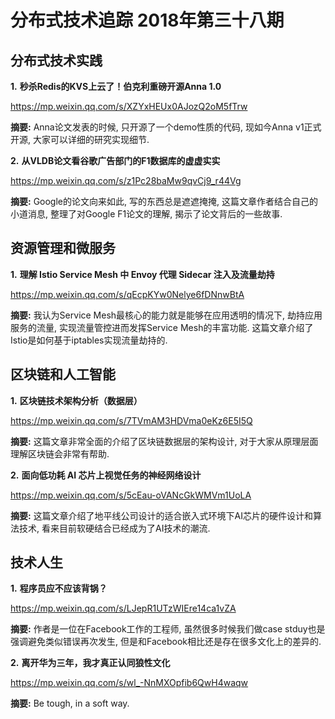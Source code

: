 # 分布式技术追踪 2018年第三十八期
## 分布式技术实践
**1.** **秒杀Redis的KVS上云了！伯克利重磅开源Anna 1.0**

https://mp.weixin.qq.com/s/XZYxHEUx0AJozQ2oM5fTrw

**摘要:** Anna论文发表的时候, 只开源了一个demo性质的代码, 现如今Anna v1正式开源, 大家可以详细的研究实现细节.

**2.** **从VLDB论文看谷歌广告部门的F1数据库的虚虚实实**

https://mp.weixin.qq.com/s/z1Pc28baMw9qvCj9_r44Vg

**摘要:** Google的论文向来如此, 写的东西总是遮遮掩掩, 这篇文章作者结合自己的小道消息, 整理了对Google F1论文的理解, 揭示了论文背后的一些故事.

## 资源管理和微服务
**1.** **理解 Istio Service Mesh 中 Envoy 代理 Sidecar 注入及流量劫持**

https://mp.weixin.qq.com/s/qEcpKYw0Nelye6fDNnwBtA

**摘要:** 我认为Service Mesh最核心的能力就是能够在应用透明的情况下, 劫持应用服务的流量, 实现流量管控进而发挥Service Mesh的丰富功能. 这篇文章介绍了Istio是如何基于iptables实现流量劫持的.

## 区块链和人工智能
**1.** **区块链技术架构分析（数据层）**

https://mp.weixin.qq.com/s/7TVmAM3HDVma0eKz6E5I5Q

**摘要:** 这篇文章非常全面的介绍了区块链数据层的架构设计, 对于大家从原理层面理解区块链会非常有帮助.

**2.** **面向低功耗 AI 芯片上视觉任务的神经网络设计**

https://mp.weixin.qq.com/s/5cEau-oVANcGkWMVm1UoLA

**摘要:** 这篇文章介绍了地平线公司设计的适合嵌入式环境下AI芯片的硬件设计和算法技术, 看来目前软硬结合已经成为了AI技术的潮流.

## 技术人生
**1.** **程序员应不应该背锅？**

https://mp.weixin.qq.com/s/LJepR1UTzWIEre14ca1vZA

**摘要:** 作者是一位在Facebook工作的工程师, 虽然很多时候我们做case stduy也是强调避免类似错误再次发生, 但是和Facebook相比还是存在很多文化上的差异的.

**2.** **离开华为三年，我才真正认同狼性文化**

https://mp.weixin.qq.com/s/wl_-NnMXOpfib6QwH4waqw

**摘要:** Be tough, in a soft way.
